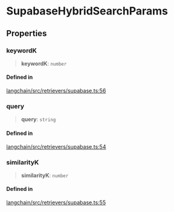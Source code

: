 SupabaseHybridSearchParams
==========================

Properties[](#properties "Direct link to Properties")
------------------------------------------------------

### keywordK[](#keywordk "Direct link to keywordK")

> **keywordK**: `number`

#### Defined in[](#defined-in "Direct link to Defined in")

[langchain/src/retrievers/supabase.ts:56](https://github.com/hwchase17/langchainjs/blob/1c1274d/langchain/src/retrievers/supabase.ts#L56)

### query[](#query "Direct link to query")

> **query**: `string`

#### Defined in[](#defined-in-1 "Direct link to Defined in")

[langchain/src/retrievers/supabase.ts:54](https://github.com/hwchase17/langchainjs/blob/1c1274d/langchain/src/retrievers/supabase.ts#L54)

### similarityK[](#similarityk "Direct link to similarityK")

> **similarityK**: `number`

#### Defined in[](#defined-in-2 "Direct link to Defined in")

[langchain/src/retrievers/supabase.ts:55](https://github.com/hwchase17/langchainjs/blob/1c1274d/langchain/src/retrievers/supabase.ts#L55)